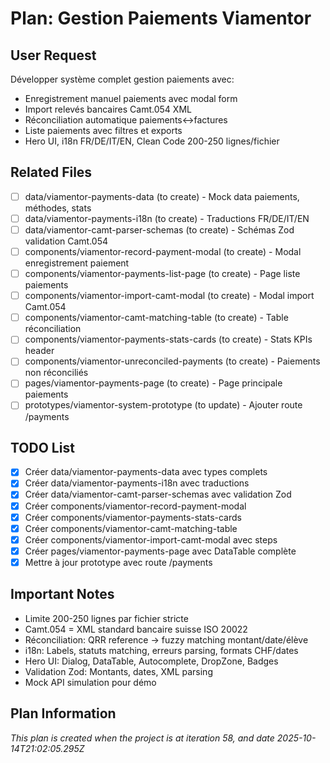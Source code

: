 # Plan: Gestion Paiements Viamentor

## User Request
Développer système complet gestion paiements avec:
- Enregistrement manuel paiements avec modal form
- Import relevés bancaires Camt.054 XML
- Réconciliation automatique paiements↔factures
- Liste paiements avec filtres et exports
- Hero UI, i18n FR/DE/IT/EN, Clean Code 200-250 lignes/fichier

## Related Files
- [ ] data/viamentor-payments-data (to create) - Mock data paiements, méthodes, stats
- [ ] data/viamentor-payments-i18n (to create) - Traductions FR/DE/IT/EN
- [ ] data/viamentor-camt-parser-schemas (to create) - Schémas Zod validation Camt.054
- [ ] components/viamentor-record-payment-modal (to create) - Modal enregistrement paiement
- [ ] components/viamentor-payments-list-page (to create) - Page liste paiements
- [ ] components/viamentor-import-camt-modal (to create) - Modal import Camt.054
- [ ] components/viamentor-camt-matching-table (to create) - Table réconciliation
- [ ] components/viamentor-payments-stats-cards (to create) - Stats KPIs header
- [ ] components/viamentor-unreconciled-payments (to create) - Paiements non réconciliés
- [ ] pages/viamentor-payments-page (to create) - Page principale paiements
- [ ] prototypes/viamentor-system-prototype (to update) - Ajouter route /payments

## TODO List
- [x] Créer data/viamentor-payments-data avec types complets
- [x] Créer data/viamentor-payments-i18n avec traductions
- [x] Créer data/viamentor-camt-parser-schemas avec validation Zod
- [x] Créer components/viamentor-record-payment-modal
- [x] Créer components/viamentor-payments-stats-cards
- [x] Créer components/viamentor-camt-matching-table
- [x] Créer components/viamentor-import-camt-modal avec steps
- [x] Créer pages/viamentor-payments-page avec DataTable complète
- [x] Mettre à jour prototype avec route /payments

## Important Notes
- Limite 200-250 lignes par fichier stricte
- Camt.054 = XML standard bancaire suisse ISO 20022
- Réconciliation: QRR reference → fuzzy matching montant/date/élève
- i18n: Labels, statuts matching, erreurs parsing, formats CHF/dates
- Hero UI: Dialog, DataTable, Autocomplete, DropZone, Badges
- Validation Zod: Montants, dates, XML parsing
- Mock API simulation pour démo

  
## Plan Information
*This plan is created when the project is at iteration 58, and date 2025-10-14T21:02:05.295Z*
